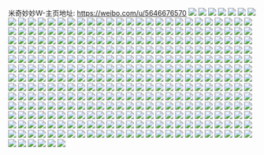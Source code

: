 米奇妙妙W-主页地址: https://weibo.com/u/5646676570 
![](https://wx4.sinaimg.cn/mw2000/006a8Swyly1h9i39cfbnqj30oy0r9ac2.jpg) 
![](https://wx4.sinaimg.cn/mw2000/006a8Swyly1h9h4gtee56j32c02c0qv5.jpg) 
![](https://wx4.sinaimg.cn/mw2000/006a8Swyly1h9h4gu36g4j32c02c0hdt.jpg) 
![](https://wx4.sinaimg.cn/mw2000/006a8Swyly1h9eypl0orqj32c02c0hdt.jpg) 
![](https://wx4.sinaimg.cn/mw2000/006a8Swyly1h9eypzyp50j32c02c01ky.jpg) 
![](https://wx4.sinaimg.cn/mw2000/006a8Swyly1h9eyr0uc4gj31yc0wihdu.jpg) 
![](https://wx4.sinaimg.cn/mw2000/006a8Swyly1h9cjnwutk7j317r1mcnce.jpg) 
![](https://wx4.sinaimg.cn/mw2000/006a8Swyly1h9cjnxk8vtj32c0340e81.jpg) 
![](https://wx4.sinaimg.cn/mw2000/006a8Swyly1h98i3dxlamj30wi1yc4qp.jpg) 
![](https://wx4.sinaimg.cn/mw2000/006a8Swyly1h986rek6i0j32c0340b2a.jpg) 
![](https://wx4.sinaimg.cn/mw2000/006a8Swyly1h986rfyezoj32c03401kz.jpg) 
![](https://wx4.sinaimg.cn/mw2000/006a8Swyly1h986rgos1uj31sc2dskjl.jpg) 
![](https://wx4.sinaimg.cn/mw2000/006a8Swyly1h986rh8aqjj32c02c01kx.jpg) 
![](https://wx4.sinaimg.cn/mw2000/006a8Swyly1h986rjg773j328b2z3e82.jpg) 
![](https://wx4.sinaimg.cn/mw2000/006a8Swyly1h986rjqg24j30u00ttmz9.jpg) 
![](https://wx4.sinaimg.cn/mw2000/006a8Swyly1h94qc13xxbj32c02c0e7e.jpg) 
![](https://wx4.sinaimg.cn/mw2000/006a8Swyly1h93g11bzd9j32c02c0x6p.jpg) 
![](https://wx4.sinaimg.cn/mw2000/006a8Swyly1h93g139krsj31xx1xx1kx.jpg) 
![](https://wx4.sinaimg.cn/mw2000/006a8Swyly1h93g11zkuij32c02c0hdt.jpg) 
![](https://wx4.sinaimg.cn/mw2000/006a8Swyly1h93g12ocfhj32c02c0npd.jpg) 
![](https://wx4.sinaimg.cn/mw2000/006a8Swyly1h92eq898ogj30u0098dgs.jpg) 
![](https://wx4.sinaimg.cn/mw2000/006a8Swyly1h919i9z4umj32c02c0hdu.jpg) 
![](https://wx4.sinaimg.cn/mw2000/006a8Swyly1h90tofa3gqj30wi1ycqmd.jpg) 
![](https://wx4.sinaimg.cn/mw2000/006a8Swyly1h90tofubnnj30wi1yc7kf.jpg) 
![](https://wx4.sinaimg.cn/mw2000/006a8Swyly1h90toegfsmj30wi1yc4cd.jpg) 
![](https://wx4.sinaimg.cn/mw2000/006a8Swyly1h8xq49e2u4j32c0340b2a.jpg) 
![](https://wx4.sinaimg.cn/mw2000/006a8Swyly1h8xq4anz9wj30u00u0148.jpg) 
![](https://wx4.sinaimg.cn/mw2000/006a8Swyly1h8xq535zodj32dc35s4qr.jpg) 
![](https://wx4.sinaimg.cn/mw2000/006a8Swyly1h8wf5nhmonj32c02c07wh.jpg) 
![](https://wx4.sinaimg.cn/mw2000/006a8Swyly1h8vfqlleqpj32c02c0hdt.jpg) 
![](https://wx4.sinaimg.cn/mw2000/006a8Swyly1h8t3mdysegj32c02c0hdt.jpg) 
![](https://wx4.sinaimg.cn/mw2000/006a8Swyly1h8t3metokbj32c02c0x6p.jpg) 
![](https://wx4.sinaimg.cn/mw2000/006a8Swyly1h8rq43yy28j32c02c0npe.jpg) 
![](https://wx4.sinaimg.cn/mw2000/006a8Swyly1h8qnf3jl4xj31sc1sc4qp.jpg) 
![](https://wx4.sinaimg.cn/mw2000/006a8Swyly1h8qnfu9z1qj32c02c0hdt.jpg) 
![](https://wx4.sinaimg.cn/mw2000/006a8Swyly1h8qnf2f2loj32c02c04qq.jpg) 
![](https://wx4.sinaimg.cn/mw2000/006a8Swyly1h8qtrska6sj32c02c0qv5.jpg) 
![](https://wx4.sinaimg.cn/mw2000/006a8Swyly1h8qbdwq7cuj30qf0lqdk2.jpg) 
![](https://wx4.sinaimg.cn/mw2000/006a8Swyly1h8po9yl9sdj32c02c0x6p.jpg) 
![](https://wx4.sinaimg.cn/mw2000/006a8Swyly1h8po9zkwesj32c02c0hdt.jpg) 
![](https://wx4.sinaimg.cn/mw2000/006a8Swyly1h8po9yw2m6j31ei1eialn.jpg) 
![](https://wx4.sinaimg.cn/mw2000/006a8Swyly1h8po7j0akcj32c02c0e81.jpg) 
![](https://wx4.sinaimg.cn/mw2000/006a8Swyly1h8po7jl8zuj32c02c0b29.jpg) 
![](https://wx4.sinaimg.cn/mw2000/006a8Swyly1h8po7k9gz8j32c02c0u0x.jpg) 
![](https://wx4.sinaimg.cn/mw2000/006a8Swyly1h8pa6d165ij30u00u0790.jpg) 
![](https://wx4.sinaimg.cn/mw2000/006a8Swyly1h8pa6bypawj30u00u0tfs.jpg) 
![](https://wx4.sinaimg.cn/mw2000/006a8Swyly1h8pa6enhvoj30u00u00z0.jpg) 
![](https://wx4.sinaimg.cn/mw2000/006a8Swyly1h8pa6fhhudj30u00u079u.jpg) 
![](https://wx4.sinaimg.cn/mw2000/006a8Swyly1h8nb9mhwsmj30wi0k6jtv.jpg) 
![](https://wx4.sinaimg.cn/mw2000/006a8Swyly1h8men2f8e7j30wi1yctoq.jpg) 
![](https://wx4.sinaimg.cn/mw2000/006a8Swyly1h8lb15mh1nj30w20tuq85.jpg) 
![](https://wx4.sinaimg.cn/mw2000/006a8Swyly1h8ksdkmtxmj32c02c0e81.jpg) 
![](https://wx4.sinaimg.cn/mw2000/006a8Swyly1h8htjg7w0ij31gl35sx6b.jpg) 
![](https://wx4.sinaimg.cn/mw2000/006a8Swyly1h8gmg1kce5j30u0140n9b.jpg) 
![](https://wx4.sinaimg.cn/mw2000/006a8Swyly1h8e2slgtkxj32c02c0u0x.jpg) 
![](https://wx4.sinaimg.cn/mw2000/006a8Swyly1h8e2soaf8dj32c02c0hdt.jpg) 
![](https://wx4.sinaimg.cn/mw2000/006a8Swyly1h8dumf6kikj32c02c0hdu.jpg) 
![](https://wx4.sinaimg.cn/mw2000/006a8Swyly1h8ds67xqz8j32c02c0kjl.jpg) 
![](https://wx4.sinaimg.cn/mw2000/006a8Swyly1h85z1ucaa3j30wi1yc4qp.jpg) 
![](https://wx4.sinaimg.cn/mw2000/006a8Swyly1h83up83negj32c02c0qv5.jpg) 
![](https://wx4.sinaimg.cn/mw2000/006a8Swyly1h83fxw2ur5j30u00u0wja.jpg) 
![](https://wx4.sinaimg.cn/mw2000/006a8Swyly1h83fxqu53yj30u0140k5t.jpg) 
![](https://wx4.sinaimg.cn/mw2000/006a8Swyly1h83fxr3qh1j30u0140dr7.jpg) 
![](https://wx4.sinaimg.cn/mw2000/006a8Swyly1h83fxru3k8j30u0140jy3.jpg) 
![](https://wx4.sinaimg.cn/mw2000/006a8Swyly1h82r4gcw2oj32c02c0kjm.jpg) 
![](https://wx4.sinaimg.cn/mw2000/006a8Swyly1h82r4ih65fj32c02c04qq.jpg) 
![](https://wx4.sinaimg.cn/mw2000/006a8Swyly1h82r4ln7rwj32c02c01ky.jpg) 
![](https://wx4.sinaimg.cn/mw2000/006a8Swyly1h82r4dp4yij32c0340hdw.jpg) 
![](https://wx4.sinaimg.cn/mw2000/006a8Swyly1h81metr6pbj32c02c0hdu.jpg) 
![](https://wx4.sinaimg.cn/mw2000/006a8Swyly1h7z081kit4j30v80u0wgk.jpg) 
![](https://wx4.sinaimg.cn/mw2000/006a8Swyly1h7z081w2lhj30u00u0q89.jpg) 
![](https://wx4.sinaimg.cn/mw2000/006a8Swyly1h7z0825vj1j30u00u044v.jpg) 
![](https://wx4.sinaimg.cn/mw2000/006a8Swyly1h7y0yhoqgij30u00u0gre.jpg) 
![](https://wx4.sinaimg.cn/mw2000/006a8Swyly1h7vr9nz1r9j30wi1ychdt.jpg) 
![](https://wx4.sinaimg.cn/mw2000/006a8Swyly1h7unrfb4ffj32c02c0x6p.jpg) 
![](https://wx4.sinaimg.cn/mw2000/006a8Swyly1h7unrhi7ndj31zg1zg1ky.jpg) 
![](https://wx4.sinaimg.cn/mw2000/006a8Swyly1h7unrlwb6zj32c02c0u0x.jpg) 
![](https://wx4.sinaimg.cn/mw2000/006a8Swyly1h7unrjpkv2j32c02c01ky.jpg) 
![](https://wx4.sinaimg.cn/mw2000/006a8Swyly1h7unrogxakj329o29onpd.jpg) 
![](https://wx4.sinaimg.cn/mw2000/006a8Swyly1h7s9dr5dnpj30u00u00x4.jpg) 
![](https://wx4.sinaimg.cn/mw2000/006a8Swyly1h7s9dqnzf3j30u00u0djv.jpg) 
![](https://wx4.sinaimg.cn/mw2000/006a8Swyly1h7rrnsrjqvj30sg0nrta0.jpg) 
![](https://wx4.sinaimg.cn/mw2000/006a8Swyly1h7mc5v06pjj30u0140tqv.jpg) 
![](https://wx4.sinaimg.cn/mw2000/006a8Swyly1h7ho6blw34j30u01sywlp.jpg) 
![](https://wx4.sinaimg.cn/mw2000/006a8Swyly1h7gqjf1hx0j31yc0wi0vo.jpg) 
![](https://wx4.sinaimg.cn/mw2000/006a8Swyly1h7d4qt9kvbj322s2rqnpd.jpg) 
![](https://wx4.sinaimg.cn/mw2000/006a8Swyly1h7d4qwb0zwj32c02c0b2a.jpg) 
![](https://wx4.sinaimg.cn/mw2000/006a8Swyly1h7d4r953uoj32dc35sdv5.jpg) 
![](https://wx4.sinaimg.cn/mw2000/006a8Swyly1h7d4qyt7qbj328m2zh4qp.jpg) 
![](https://wx4.sinaimg.cn/mw2000/006a8Swyly1h7cnmpzhnrj30ea0ap3yi.jpg) 
![](https://wx4.sinaimg.cn/mw2000/006a8Swyly1h7bt6adsu4j30u00u0gz8.jpg) 
![](https://wx4.sinaimg.cn/mw2000/006a8Swyly1h7avyreyzgj30al0al0tc.jpg) 
![](https://wx4.sinaimg.cn/mw2000/006a8Swyly1h6xv8u4jzhj30u014077e.jpg) 
![](https://wx4.sinaimg.cn/mw2000/006a8Swyly1h6xv91v0vlj30u0140n8t.jpg) 
![](https://wx4.sinaimg.cn/mw2000/006a8Swyly1h6vnlqwnxuj32c02c04pd.jpg) 
![](https://wx4.sinaimg.cn/mw2000/006a8Swyly1h6pvmv8dltj32dc35sjy6.jpg) 
![](https://wx4.sinaimg.cn/mw2000/006a8Swyly1h6pvmxim80j32dc35sb2b.jpg) 
![](https://wx4.sinaimg.cn/mw2000/006a8Swyly1h6pvmz8tyfj32c03401kz.jpg) 
![](https://wx4.sinaimg.cn/mw2000/006a8Swyly1h6otif5swaj31ei1eik78.jpg) 
![](https://wx4.sinaimg.cn/mw2000/006a8Swyly1h6n8yycptqj30u01syjww.jpg) 
![](https://wx4.sinaimg.cn/mw2000/006a8Swyly1h6itj8fxnnj30u00u00zo.jpg) 
![](https://wx4.sinaimg.cn/mw2000/006a8Swyly1h6itj9uxidj30u00u0teg.jpg) 
![](https://wx4.sinaimg.cn/mw2000/006a8Swyly1h6itjaw6bej30u00u0gnf.jpg) 
![](https://wx4.sinaimg.cn/mw2000/006a8Swyly1h6itjaempuj30u00u079g.jpg) 
![](https://wx4.sinaimg.cn/mw2000/006a8Swyly1h6fft9noxzj30u00u0n07.jpg) 
![](https://wx4.sinaimg.cn/mw2000/006a8Swyly1h6c1udz981j30sg0qan1k.jpg) 
![](https://wx4.sinaimg.cn/mw2000/006a8Swyly1h667rok3w5j30u00u043w.jpg) 
![](https://wx4.sinaimg.cn/mw2000/006a8Swyly1h667rq79b1j30u00u0n5k.jpg) 
![](https://wx4.sinaimg.cn/mw2000/006a8Swyly1h667rrsri7j30u00u03zk.jpg) 
![](https://wx4.sinaimg.cn/mw2000/006a8Swyly1h667sn09qij30p30p3jsx.jpg) 
![](https://wx4.sinaimg.cn/mw2000/006a8Swyly1h6309v32dpj31yc0wihdt.jpg) 
![](https://wx4.sinaimg.cn/mw2000/006a8Swyly1h61trfpkaij30u00u0aez.jpg) 
![](https://wx4.sinaimg.cn/mw2000/006a8Swyly1h61trg6qn4j30u00u00t0.jpg) 
![](https://wx4.sinaimg.cn/mw2000/006a8Swyly1h5y8964qicj32c02c0qv5.jpg) 
![](https://wx4.sinaimg.cn/mw2000/006a8Swyly1h5y893ubhkj32c02c0qv5.jpg) 
![](https://wx4.sinaimg.cn/mw2000/006a8Swyly1h5wp8gunepj30u00u010o.jpg) 
![](https://wx4.sinaimg.cn/mw2000/006a8Swyly1h5rj2edcirj31yc0wi4qp.jpg) 
![](https://wx4.sinaimg.cn/mw2000/006a8Swyly1h5rj2eu0ibj31yc0wik01.jpg) 
![](https://wx4.sinaimg.cn/mw2000/006a8Swyly1h5rdaee3lvj30u00u079f.jpg) 
![](https://wx4.sinaimg.cn/mw2000/006a8Swyly1h5p6k9eurmj31sy0u046c.jpg) 
![](https://wx4.sinaimg.cn/mw2000/006a8Swyly1h5j60z5akyj32dc35sb2c.jpg) 
![](https://wx4.sinaimg.cn/mw2000/006a8Swyly1h5j60subxij32dc35s4qs.jpg) 
![](https://wx4.sinaimg.cn/mw2000/006a8Swyly1h5j60q93uuj32dc35snpf.jpg) 
![](https://wx4.sinaimg.cn/mw2000/006a8Swyly1h5j616mq3nj32dc35skjq.jpg) 
![](https://wx4.sinaimg.cn/mw2000/006a8Swyly1h5j613o25fj32dc35se82.jpg) 
![](https://wx4.sinaimg.cn/mw2000/006a8Swyly1h5j60uwbz9j32dc35snpf.jpg) 
![](https://wx4.sinaimg.cn/mw2000/006a8Swyly1h5j60x1w8dj32dc35su0z.jpg) 
![](https://wx4.sinaimg.cn/mw2000/006a8Swyly1h5j611x7y3j32dc35s7wk.jpg) 
![](https://wx4.sinaimg.cn/mw2000/006a8Swyly1h590zru47bj30tm0ewq5l.jpg) 
![](https://wx4.sinaimg.cn/mw2000/006a8Swyly1h57ifpfjdrj30u00u0td8.jpg) 
![](https://wx4.sinaimg.cn/mw2000/006a8Swyly1h507kb9zzgj31ei1ei7r3.jpg) 
![](https://wx4.sinaimg.cn/mw2000/006a8Swyly1h4yb40x1qgj31ei1eih8j.jpg) 
![](https://wx4.sinaimg.cn/mw2000/006a8Swyly1h4tbwb6orhj32c0340b2c.jpg) 
![](https://wx4.sinaimg.cn/mw2000/006a8Swyly1h4sq261cr7j32dc35s7wj.jpg) 
![](https://wx4.sinaimg.cn/mw2000/006a8Swyly1h4rk3dthelj30u00u0ti5.jpg) 
![](https://wx4.sinaimg.cn/mw2000/006a8Swyly1h4rk3ejmrlj30u00u0wpp.jpg) 
![](https://wx4.sinaimg.cn/mw2000/006a8Swyly1h4rk3fqxovj30u00u0k25.jpg) 
![](https://wx4.sinaimg.cn/mw2000/006a8Swyly1h4nto3lomtj30u0140gqm.jpg) 
![](https://wx4.sinaimg.cn/mw2000/006a8Swyly1h4nto4do0uj30u01407c4.jpg) 
![](https://wx4.sinaimg.cn/mw2000/006a8Swyly1h4mfbjy6k2j32dc2dcx6p.jpg) 
![](https://wx4.sinaimg.cn/mw2000/006a8Swyly1h4mfbkrj7kj32dc2dce81.jpg) 
![](https://wx4.sinaimg.cn/mw2000/006a8Swyly1h4mfblqkqsj32dc2dcnpd.jpg) 
![](https://wx4.sinaimg.cn/mw2000/006a8Swyly1h4euhmcmp2j31ev1vt4ej.jpg) 
![](https://wx4.sinaimg.cn/mw2000/006a8Swyly1h481ty9j7zj30sw154jz3.jpg) 
![](https://wx4.sinaimg.cn/mw2000/006a8Swyly1h481tfrssyj30u01t0gv3.jpg) 
![](https://wx4.sinaimg.cn/mw2000/006a8Swyly1h481tg1sicj30u01t0guv.jpg) 
![](https://wx4.sinaimg.cn/mw2000/006a8Swyly1h46w71zcqqj32dc35sb2b.jpg) 
![](https://wx4.sinaimg.cn/mw2000/006a8Swyly1h46w6zufqgj32dc2dckjl.jpg) 
![](https://wx4.sinaimg.cn/mw2000/006a8Swyly1h46w730pmaj32dc2dc7wi.jpg) 
![](https://wx4.sinaimg.cn/mw2000/006a8Swyly1h46w74muasj32dc2dcb2a.jpg) 
![](https://wx4.sinaimg.cn/mw2000/006a8Swyly1h46w75dkpwj32dc2dcu0x.jpg) 
![](https://wx4.sinaimg.cn/mw2000/006a8Swyly1h46w75yr1bj32dc2dcnpd.jpg) 
![](https://wx4.sinaimg.cn/mw2000/006a8Swyly1h45n85f9yoj32c0340e82.jpg) 
![](https://wx4.sinaimg.cn/mw2000/006a8Swyly1h45n7rxtu4j32c0340kjm.jpg) 
![](https://wx4.sinaimg.cn/mw2000/006a8Swyly1h45n7xx7z8j32c033vu0y.jpg) 
![](https://wx4.sinaimg.cn/mw2000/006a8Swyly1h45n7vb5wmj32142ph7wh.jpg) 
![](https://wx4.sinaimg.cn/mw2000/006a8Swyly1h45n80oqzoj31mw2gc7wh.jpg) 
![](https://wx4.sinaimg.cn/mw2000/006a8Swyly1h45n823x1gj32c03407wi.jpg) 
![](https://wx4.sinaimg.cn/mw2000/006a8Swyly1h45n7z5bn3j32c02c0qv5.jpg) 
![](https://wx4.sinaimg.cn/mw2000/006a8Swyly1h45n7vphp1j30u013ytgj.jpg) 
![](https://wx4.sinaimg.cn/mw2000/006a8Swyly1h45nssurvxj32c0340hdu.jpg) 
![](https://wx4.sinaimg.cn/mw2000/006a8Swyly1h40vtehbs9j32c0340x6q.jpg) 
![](https://wx4.sinaimg.cn/mw2000/006a8Swyly1h40vtgfvtij32c0340u0y.jpg) 
![](https://wx4.sinaimg.cn/mw2000/006a8Swyly1h40vthkolej32c02c07wh.jpg) 
![](https://wx4.sinaimg.cn/mw2000/006a8Swyly1h40vtjukq8j32c02c0e82.jpg) 
![](https://wx4.sinaimg.cn/mw2000/006a8Swyly1h3zwfw8y6pj30u01hcdm5.jpg) 
![](https://wx4.sinaimg.cn/mw2000/006a8Swyly1h3zwfwnx6aj30u01hcjym.jpg) 
![](https://wx4.sinaimg.cn/mw2000/006a8Swyly1h3zwfx3cp2j30u01hctdq.jpg) 
![](https://wx4.sinaimg.cn/mw2000/006a8Swyly1h3zwfxkcc9j30u01hcaht.jpg) 
![](https://wx4.sinaimg.cn/mw2000/006a8Swyly1h3zwfxy3bmj30u01hcdmm.jpg) 
![](https://wx4.sinaimg.cn/mw2000/006a8Swyly1h3zwhdtnasj30u01hcq8a.jpg) 
![](https://wx4.sinaimg.cn/mw2000/006a8Swyly1h3w42sszu7j30u00u0tdw.jpg) 
![](https://wx4.sinaimg.cn/mw2000/006a8Swyly1h3w42sdqo1j30u00u00vu.jpg) 
![](https://wx4.sinaimg.cn/mw2000/006a8Swyly1h3w42s1glpj30u00u077z.jpg) 
![](https://wx4.sinaimg.cn/mw2000/006a8Swyly1h3w42t5a2oj30u00u0438.jpg) 
![](https://wx4.sinaimg.cn/mw2000/006a8Swyly1h3tvoju55lj30sg11xdmh.jpg) 
![](https://wx4.sinaimg.cn/mw2000/006a8Swyly1h3tvok6s16j30u013ytff.jpg) 
![](https://wx4.sinaimg.cn/mw2000/006a8Swyly1h3tvpqzy6zj30u01407dw.jpg) 
![](https://wx4.sinaimg.cn/mw2000/006a8Swyly1h3pilzfykaj31w01w0hdt.jpg) 
![](https://wx4.sinaimg.cn/mw2000/006a8Swyly1h3pilzoymqj30zj0jztcm.jpg) 
![](https://wx4.sinaimg.cn/mw2000/006a8Swyly1h3pilzwazsj30u00u0tcq.jpg) 
![](https://wx4.sinaimg.cn/mw2000/006a8Swyly1h3n0xxd9vcj30u0140tih.jpg) 
![](https://wx4.sinaimg.cn/mw2000/006a8Swyly1h3n0xsw5w4j31hc1z4qqs.jpg) 
![](https://wx4.sinaimg.cn/mw2000/006a8Swyly1h3n0xw7hopj32dc35sb2b.jpg) 
![](https://wx4.sinaimg.cn/mw2000/006a8Swyly1h3n0xuced9j32dc35snpe.jpg) 
![](https://wx4.sinaimg.cn/mw2000/006a8Swyly1h3n0ybod43j30u0140tie.jpg) 
![](https://wx4.sinaimg.cn/mw2000/006a8Swyly1h3n0xwwvtyj32dc2dchdt.jpg) 
![](https://wx4.sinaimg.cn/mw2000/006a8Swyly1h3lp85ivlcj30u00u0jv8.jpg) 
![](https://wx4.sinaimg.cn/mw2000/006a8Swyly1h3lp85u8e6j30u00u00vf.jpg) 
![](https://wx4.sinaimg.cn/mw2000/006a8Swyly1h3lp865ianj30u00u0ace.jpg) 
![](https://wx4.sinaimg.cn/mw2000/006a8Swyly1h3kwu2ovhrj32dc35su0x.jpg) 
![](https://wx4.sinaimg.cn/mw2000/006a8Swyly1h3kwu4f1shj32c0340npe.jpg) 
![](https://wx4.sinaimg.cn/mw2000/006a8Swyly1h3kwu67v0kj32c0340npe.jpg) 
![](https://wx4.sinaimg.cn/mw2000/006a8Swyly1h3kwu84em4j32c03407wi.jpg) 
![](https://wx4.sinaimg.cn/mw2000/006a8Swyly1h3kha5yulnj32dc2dcu0y.jpg) 
![](https://wx4.sinaimg.cn/mw2000/006a8Swyly1h3kha6cle5j30gg0zgjx6.jpg) 
![](https://wx4.sinaimg.cn/mw2000/006a8Swyly1h3jou8mvqij32dc35su10.jpg) 
![](https://wx4.sinaimg.cn/mw2000/006a8Swyly1h3joua8ntpj32dc35snpf.jpg) 
![](https://wx4.sinaimg.cn/mw2000/006a8Swyly1h3joubhgpaj32dc35sb2b.jpg) 
![](https://wx4.sinaimg.cn/mw2000/006a8Swyly1h355n9qia1j30u00u00vn.jpg) 
![](https://wx4.sinaimg.cn/mw2000/006a8Swyly1h311nc5ne4j32dc35s7wi.jpg) 
![](https://wx4.sinaimg.cn/mw2000/006a8Swyly1h30qbdj8dsj32dc2dc1ky.jpg) 
![](https://wx4.sinaimg.cn/mw2000/006a8Swyly1h30qb5uijlj32dc2dc4qq.jpg) 
![](https://wx4.sinaimg.cn/mw2000/006a8Swyly1h30qbjkoluj32dc2dcqv5.jpg) 
![](https://wx4.sinaimg.cn/mw2000/006a8Swyly1h2xi6ij6oyj30u0140die.jpg) 
![](https://wx4.sinaimg.cn/mw2000/006a8Swyly1h2xi6jfgbzj30uv0sgtcm.jpg) 
![](https://wx4.sinaimg.cn/mw2000/006a8Swyly1h2xi6j5cjdj30u00u0taw.jpg) 
![](https://wx4.sinaimg.cn/mw2000/006a8Swyly1h2xi6kg6hdj30u00u0myp.jpg) 
![](https://wx4.sinaimg.cn/mw2000/006a8Swyly1h2wjqwspnfj30u01hcn2b.jpg) 
![](https://wx4.sinaimg.cn/mw2000/006a8Swyly1h2wjqx7kx5j30u01hcaf4.jpg) 
![](https://wx4.sinaimg.cn/mw2000/006a8Swyly1h2wjq4p3c9j30u0140gw5.jpg) 
![](https://wx4.sinaimg.cn/mw2000/006a8Swyly1h2wjq54zt3j30u00u0dk8.jpg) 
![](https://wx4.sinaimg.cn/mw2000/006a8Swyly1h2wjq5x489j30u0140n8t.jpg) 
![](https://wx4.sinaimg.cn/mw2000/006a8Swyly1h2wjq6f0bbj30u014fgt6.jpg) 
![](https://wx4.sinaimg.cn/mw2000/006a8Swyly1h2wjq78ng8j30u014042n.jpg) 
![](https://wx4.sinaimg.cn/mw2000/006a8Swyly1h2wjq6uj7gj30u00u0gqd.jpg) 
![](https://wx4.sinaimg.cn/mw2000/006a8Swyly1h2wjq9w7dxj30u0140q7z.jpg) 
![](https://wx4.sinaimg.cn/mw2000/006a8Swyly1h2wjq92u0xj30u01407ba.jpg) 
![](https://wx4.sinaimg.cn/mw2000/006a8Swyly1h2wjq8gkzlj30u01400ys.jpg) 
![](https://wx4.sinaimg.cn/mw2000/006a8Swyly1h2u7cz6ts5j30qo1e4jvx.jpg) 
![](https://wx4.sinaimg.cn/mw2000/006a8Swyly1h2u7d3221bj32dc2dchdt.jpg) 
![](https://wx4.sinaimg.cn/mw2000/006a8Swyly1h2t3vz7y66j30u00u00y4.jpg) 
![](https://wx4.sinaimg.cn/mw2000/006a8Swyly1h2t3w0afelj30u00u0air.jpg) 
![](https://wx4.sinaimg.cn/mw2000/006a8Swyly1h2t3w15i7rj30u0140aim.jpg) 
![](https://wx4.sinaimg.cn/mw2000/006a8Swyly1h2t3w2mbqaj30u0140wmd.jpg) 
![](https://wx4.sinaimg.cn/mw2000/006a8Swyly1h2t3w3g2asj30u00u0dlx.jpg) 
![](https://wx4.sinaimg.cn/mw2000/006a8Swyly1h2t3w1syf2j30u01400x9.jpg) 
![](https://wx4.sinaimg.cn/mw2000/006a8Swyly1h2rzggk03oj30u00e775b.jpg) 
![](https://wx4.sinaimg.cn/mw2000/006a8Swyly1h2q6ckupebj30u00u0jyh.jpg) 
![](https://wx4.sinaimg.cn/mw2000/006a8Swyly1h2o9fkelcej30u0140gr0.jpg) 
![](https://wx4.sinaimg.cn/mw2000/006a8Swyly1h2o9fhv70qj30u00vvdk3.jpg) 
![](https://wx4.sinaimg.cn/mw2000/006a8Swyly1h2o9fkuhjwj30u0140juj.jpg) 
![](https://wx4.sinaimg.cn/mw2000/006a8Swyly1h2o9fi9eajj30rv0syjvg.jpg) 
![](https://wx4.sinaimg.cn/mw2000/006a8Swyly1h2o9fjzygsj30u019045y.jpg) 
![](https://wx4.sinaimg.cn/mw2000/006a8Swyly1h2o9fj1ep2j30u013yqah.jpg) 
![](https://wx4.sinaimg.cn/mw2000/006a8Swyly1h2o9fjg26wj30u013yjvv.jpg) 
![](https://wx4.sinaimg.cn/mw2000/006a8Swyly1h2o9fl9u9vj30u00u0q79.jpg) 
![](https://wx4.sinaimg.cn/mw2000/006a8Swyly1h2o9flkr3aj30u00u0wi9.jpg) 
![](https://wx4.sinaimg.cn/mw2000/006a8Swyly1h2lv1vz1rnj30u00u0juv.jpg) 
![](https://wx4.sinaimg.cn/mw2000/006a8Swyly1h2ijmt2hmtj30u00u0gvj.jpg) 
![](https://wx4.sinaimg.cn/mw2000/006a8Swyly1h2ijmtplz1j30u00u0aic.jpg) 
![](https://wx4.sinaimg.cn/mw2000/006a8Swyly1h2ijmuy9nsj30u00u0136.jpg) 
![](https://wx4.sinaimg.cn/mw2000/006a8Swyly1h2ijmvqhr3j30u00u0gvc.jpg) 
![](https://wx4.sinaimg.cn/mw2000/006a8Swyly1h2fql18ok6j30qo0mb40l.jpg) 
![](https://wx4.sinaimg.cn/mw2000/006a8Swyly1h2akwbgdr5j30u00u0t9d.jpg) 
![](https://wx4.sinaimg.cn/mw2000/006a8Swyly1h2akwbwd6ej30u00u0mxc.jpg) 
![](https://wx4.sinaimg.cn/mw2000/006a8Swyly1h20a0o1ocuj30u00e7mym.jpg) 
![](https://wx4.sinaimg.cn/mw2000/006a8Swyly1h1ug0unrirj30sg1kwjwv.jpg) 
![](https://wx4.sinaimg.cn/mw2000/006a8Swyly1h1ug3njcv2j30u0140497.jpg) 
![](https://wx4.sinaimg.cn/mw2000/006a8Swyly1h1ug0vtt6uj30u00u0n1k.jpg) 
![](https://wx4.sinaimg.cn/mw2000/006a8Swyly1h1ug3mqvdcj30ml0ml0ue.jpg) 
![](https://wx4.sinaimg.cn/mw2000/006a8Swyly1h1ug0vh4e2j30u0140wj3.jpg) 
![](https://wx4.sinaimg.cn/mw2000/006a8Swyly1h1ug0wcbzlj30u00u0gtc.jpg) 
![](https://wx4.sinaimg.cn/mw2000/006a8Swyly1h1ug0v2m0yj30u0140tdn.jpg) 
![](https://wx4.sinaimg.cn/mw2000/006a8Swyly1h1ug0txcnpj30u00u044k.jpg) 
![](https://wx4.sinaimg.cn/mw2000/006a8Swyly1h1ug0ubql8j30u0140n2q.jpg) 
![](https://wx4.sinaimg.cn/mw2000/006a8Swyly1h1l30ve3z7j30u00u0q6f.jpg) 
![](https://wx4.sinaimg.cn/mw2000/006a8Swyly1h1g0pdvbwij30u00u0n2a.jpg) 
![](https://wx4.sinaimg.cn/mw2000/006a8Swyly1h1g0peb2imj30u00u0n14.jpg) 
![](https://wx4.sinaimg.cn/mw2000/006a8Swyly1h1dyck2uogj31t00u010e.jpg) 
![](https://wx4.sinaimg.cn/mw2000/006a8Swyly1h1cmhb2h1wj32dc2dcnpd.jpg) 
![](https://wx4.sinaimg.cn/mw2000/006a8Swyly1h1cmhcrc4vj32dc2dcnpd.jpg) 
![](https://wx4.sinaimg.cn/mw2000/006a8Swyly1h14sbzjomyj31t00u0k57.jpg) 
![](https://wx4.sinaimg.cn/mw2000/006a8Swyly1h14sbzz6z3j30u00u0gnx.jpg) 
![](https://wx4.sinaimg.cn/mw2000/006a8Swyly1h12igxsyn0j30u00zu0ue.jpg) 
![](https://wx4.sinaimg.cn/mw2000/006a8Swyly1h12igy7daqj30u00c3dgv.jpg) 
![](https://wx4.sinaimg.cn/mw2000/006a8Swyly1h0xf2wutx3j30u013ywvs.jpg) 
![](https://wx4.sinaimg.cn/mw2000/006a8Swyly1h0eh2u0xz8j32dc2dcx6r.jpg) 
![](https://wx4.sinaimg.cn/mw2000/006a8Swyly1h0eh2wwmdsj32dc2dc1kz.jpg) 
![](https://wx4.sinaimg.cn/mw2000/006a8Swyly1h0eh2l0qcwj32dc2dc4qt.jpg) 
![](https://wx4.sinaimg.cn/mw2000/006a8Swyly1h0eh2oei4hj30fb0ketry.jpg) 
![](https://wx4.sinaimg.cn/mw2000/006a8Swyly1h0eh30hbz2j32dc2dc7wj.jpg) 
![](https://wx4.sinaimg.cn/mw2000/006a8Swyly1h0eh3vxp1cj32dc35skjm.jpg) 
![](https://wx4.sinaimg.cn/mw2000/006a8Swyly1h0eh2nkn4qj32dc2dchdu.jpg) 
![](https://wx4.sinaimg.cn/mw2000/006a8Swyly1h0eh4qt3b9j32dc2dchdu.jpg) 
![](https://wx4.sinaimg.cn/mw2000/006a8Swyly1h0eh32z8c4j32dc2dcb2a.jpg) 
![](https://wx4.sinaimg.cn/mw2000/006a8Swyly1gzj6mlbmmvj32dc35su0y.jpg) 
![](https://wx4.sinaimg.cn/mw2000/006a8Swyly1gzj6mjk3smj30sg3ihhdt.jpg) 
![](https://wx4.sinaimg.cn/mw2000/006a8Swyly1gzj6mo0pqkj30sg23u1kx.jpg) 
![](https://wx4.sinaimg.cn/mw2000/006a8Swyly1gzj6mrxkvnj32c033y7wi.jpg) 
![](https://wx4.sinaimg.cn/mw2000/006a8Swyly1gzj6mui1zzj30sg1q8e1e.jpg) 
![](https://wx4.sinaimg.cn/mw2000/006a8Swyly1gzj6mwg8o8j32c033yx6q.jpg) 
![](https://wx4.sinaimg.cn/mw2000/006a8Swyly1gzj6my06mfj32c033y1l0.jpg) 
![](https://wx4.sinaimg.cn/mw2000/006a8Swyly1gzj6mtxxepj32c02c04qq.jpg) 
![](https://wx4.sinaimg.cn/mw2000/006a8Swyly1gzj6n08tnhj32c033ykjn.jpg) 
![](https://wx4.sinaimg.cn/mw2000/006a8Swyly1gzj6n2mz45j32c033y1l0.jpg) 
![](https://wx4.sinaimg.cn/mw2000/006a8Swyly1gzj6n40rqdj32c033yx6r.jpg) 
![](https://wx4.sinaimg.cn/mw2000/006a8Swyly1gzihjpetnyj32ad31ue84.jpg) 
![](https://wx4.sinaimg.cn/mw2000/006a8Swyly1gzhvckcyinj32c03407wj.jpg) 
![](https://wx4.sinaimg.cn/mw2000/006a8Swyly1gzhvcq0c80j32c0340kjm.jpg) 
![](https://wx4.sinaimg.cn/mw2000/006a8Swyly1gzhvddhaqoj32c0340b2c.jpg) 
![](https://wx4.sinaimg.cn/mw2000/006a8Swyly1gzhvdbockrj32c0340qv6.jpg) 
![](https://wx4.sinaimg.cn/mw2000/006a8Swyly1gzhvd9w6vjj32c0340u0y.jpg) 
![](https://wx4.sinaimg.cn/mw2000/006a8Swyly1gzhvcmdmsrj32c03407wj.jpg) 
![](https://wx4.sinaimg.cn/mw2000/006a8Swyly1gzhvd5j39vj32c033yb2b.jpg) 
![](https://wx4.sinaimg.cn/mw2000/006a8Swyly1gzhvd6vdmhj32c02c07wi.jpg) 
![](https://wx4.sinaimg.cn/mw2000/006a8Swyly1gzhvcsgg73j32c033yqv6.jpg) 
![](https://wx4.sinaimg.cn/mw2000/006a8Swyly1gzgu4pf2ptj32dc35snpe.jpg) 
![](https://wx4.sinaimg.cn/mw2000/006a8Swyly1gzgu4rbom9j32kw2kw4qs.jpg) 
![](https://wx4.sinaimg.cn/mw2000/006a8Swyly1gzgu4sgccsj32dc35skjl.jpg) 
![](https://wx4.sinaimg.cn/mw2000/006a8Swyly1gzgu4tojnfj32kt2kt1ky.jpg) 
![](https://wx4.sinaimg.cn/mw2000/006a8Swyly1gzgu4vcfg8j32c0340qv7.jpg) 
![](https://wx4.sinaimg.cn/mw2000/006a8Swyly1gzgu4x0po2j32c0340hdu.jpg) 
![](https://wx4.sinaimg.cn/mw2000/006a8Swyly1gzfmtsh921j32c03404qr.jpg) 
![](https://wx4.sinaimg.cn/mw2000/006a8Swyly1gz0pi5gqmmj30u013zte0.jpg) 
![](https://wx4.sinaimg.cn/mw2000/006a8Swyly1gz0pi4z81zj30u013zafv.jpg) 
![](https://wx4.sinaimg.cn/mw2000/006a8Swyly1gz0pi5y9d2j30u013zala.jpg) 
![](https://wx4.sinaimg.cn/mw2000/006a8Swyly1gz0pi6ifkcj30u013zaga.jpg) 
![](https://wx4.sinaimg.cn/mw2000/006a8Swyly1gywlb495o4j30u00u0wmm.jpg) 
![](https://wx4.sinaimg.cn/mw2000/006a8Swyly1gyousk7ucpj30sg2mt4ls.jpg) 
![](https://wx4.sinaimg.cn/mw2000/006a8Swyly1gyouskqu0jj30u0140ajk.jpg) 
![](https://wx4.sinaimg.cn/mw2000/006a8Swyly1gyousjibo5j30u0140af4.jpg) 
![](https://wx4.sinaimg.cn/mw2000/006a8Swyly1gyousl8j9qj30sg2dcngr.jpg) 
![](https://wx4.sinaimg.cn/mw2000/006a8Swyly1gyntct4tucj32dc2dce81.jpg) 
![](https://wx4.sinaimg.cn/mw2000/006a8Swyly1gyntctp5o7j32dc2dchdt.jpg) 
![](https://wx4.sinaimg.cn/mw2000/006a8Swyly1gyntcskpdlj32dc2dc1ky.jpg) 
![](https://wx4.sinaimg.cn/mw2000/006a8Swyly1gyfnbpezw4j32c03401ky.jpg) 
![](https://wx4.sinaimg.cn/mw2000/006a8Swyly1gyfnbuvqeej30u013yqdl.jpg) 
![](https://wx4.sinaimg.cn/mw2000/006a8Swyly1gyfnby0tu6j32c0340hdu.jpg) 
![](https://wx4.sinaimg.cn/mw2000/006a8Swyly1gyfnbssdigj32c03407wi.jpg) 
![](https://wx4.sinaimg.cn/mw2000/006a8Swyly1gyfnbnsh7bj32dc35se83.jpg) 
![](https://wx4.sinaimg.cn/mw2000/006a8Swyly1gyfnbrk41tj32c0340x6p.jpg) 
![](https://wx4.sinaimg.cn/mw2000/006a8Swyly1gyfnbuhafsj32c0340b2a.jpg) 
![](https://wx4.sinaimg.cn/mw2000/006a8Swyly1gyfnbwavlkj32bz2bz1f1.jpg) 
![](https://wx4.sinaimg.cn/mw2000/006a8Swyly1gyfnbvczauj30ty1b811g.jpg) 
![](https://wx4.sinaimg.cn/mw2000/006a8Swyly1gy9nbw0vrvj30u014044h.jpg) 
![](https://wx4.sinaimg.cn/mw2000/006a8Swyly1gy9nbx8u55j30u00u0q6d.jpg) 
![](https://wx4.sinaimg.cn/mw2000/006a8Swyly1gy9nbwg11sj30u01400w1.jpg) 
![](https://wx4.sinaimg.cn/mw2000/006a8Swyly1gy7k9v7lraj32dc2dcb29.jpg) 
![](https://wx4.sinaimg.cn/mw2000/006a8Swyly1gy7k9vrivqj32dc2dc4pn.jpg) 
![](https://wx4.sinaimg.cn/mw2000/006a8Swyly1gy7k9xnab7j31sc2ds4qr.jpg) 
![](https://wx4.sinaimg.cn/mw2000/006a8Swyly1gy7k9yyy53j31sc2dsnpe.jpg) 
![](https://wx4.sinaimg.cn/mw2000/006a8Swyly1gy7k9z6mt8j30ze0zg78g.jpg) 
![](https://wx4.sinaimg.cn/mw2000/006a8Swyly1gy7ka0ktmhj32dc2dc7wj.jpg) 
![](https://wx4.sinaimg.cn/mw2000/006a8Swyly1gy5crsaf4vj30u00u0wmf.jpg) 
![](https://wx4.sinaimg.cn/mw2000/006a8Swyly1gy5crqoiu3j30u00u046r.jpg) 
![](https://wx4.sinaimg.cn/mw2000/006a8Swyly1gy5cru9hpyj30u00u0k3g.jpg) 
![](https://wx4.sinaimg.cn/mw2000/006a8Swyly1gy5crum8yxj30qo0qojse.jpg) 
